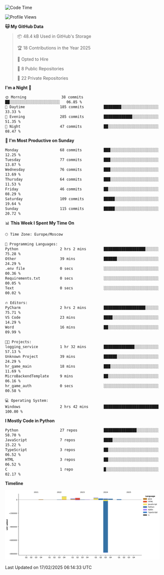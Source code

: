 <!--START_SECTION:waka-->
![Code Time](http://img.shields.io/badge/Code%20Time-603%20hrs%2010%20mins-blue)

![Profile Views](http://img.shields.io/badge/Profile%20Views-1-blue)

**🐱 My GitHub Data** 

> 📦 48.4 kB Used in GitHub's Storage 
 > 
> 🏆 18 Contributions in the Year 2025
 > 
> 💼 Opted to Hire
 > 
> 📜 8 Public Repositories 
 > 
> 🔑 22 Private Repositories 
 > 
**I'm a Night 🦉** 

```text
🌞 Morning                38 commits          ██░░░░░░░░░░░░░░░░░░░░░░░   06.85 % 
🌆 Daytime                185 commits         ████████░░░░░░░░░░░░░░░░░   33.33 % 
🌃 Evening                285 commits         █████████████░░░░░░░░░░░░   51.35 % 
🌙 Night                  47 commits          ██░░░░░░░░░░░░░░░░░░░░░░░   08.47 % 
```
📅 **I'm Most Productive on Sunday** 

```text
Monday                   68 commits          ███░░░░░░░░░░░░░░░░░░░░░░   12.25 % 
Tuesday                  77 commits          ███░░░░░░░░░░░░░░░░░░░░░░   13.87 % 
Wednesday                76 commits          ███░░░░░░░░░░░░░░░░░░░░░░   13.69 % 
Thursday                 64 commits          ███░░░░░░░░░░░░░░░░░░░░░░   11.53 % 
Friday                   46 commits          ██░░░░░░░░░░░░░░░░░░░░░░░   08.29 % 
Saturday                 109 commits         █████░░░░░░░░░░░░░░░░░░░░   19.64 % 
Sunday                   115 commits         █████░░░░░░░░░░░░░░░░░░░░   20.72 % 
```


📊 **This Week I Spent My Time On** 

```text
🕑︎ Time Zone: Europe/Moscow

💬 Programming Languages: 
Python                   2 hrs 2 mins        ███████████████████░░░░░░   75.28 % 
Other                    39 mins             ██████░░░░░░░░░░░░░░░░░░░   24.29 % 
.env file                0 secs              ░░░░░░░░░░░░░░░░░░░░░░░░░   00.36 % 
Requirements.txt         0 secs              ░░░░░░░░░░░░░░░░░░░░░░░░░   00.05 % 
Text                     0 secs              ░░░░░░░░░░░░░░░░░░░░░░░░░   00.02 % 

🔥 Editors: 
PyCharm                  2 hrs 2 mins        ███████████████████░░░░░░   75.71 % 
VS Code                  23 mins             ████░░░░░░░░░░░░░░░░░░░░░   14.29 % 
Word                     16 mins             ██░░░░░░░░░░░░░░░░░░░░░░░   09.99 % 

🐱‍💻 Projects: 
logging_service          1 hr 32 mins        ██████████████░░░░░░░░░░░   57.13 % 
Unknown Project          39 mins             ██████░░░░░░░░░░░░░░░░░░░   24.29 % 
hr_game_main             18 mins             ███░░░░░░░░░░░░░░░░░░░░░░   11.69 % 
MicroBackendTemplate     9 mins              ██░░░░░░░░░░░░░░░░░░░░░░░   06.16 % 
hr_game_auth             0 secs              ░░░░░░░░░░░░░░░░░░░░░░░░░   00.58 % 

💻 Operating System: 
Windows                  2 hrs 42 mins       █████████████████████████   100.00 % 
```

**I Mostly Code in Python** 

```text
Python                   27 repos            ███████████████░░░░░░░░░░   58.70 % 
JavaScript               7 repos             ████░░░░░░░░░░░░░░░░░░░░░   15.22 % 
TypeScript               3 repos             ██░░░░░░░░░░░░░░░░░░░░░░░   06.52 % 
HTML                     3 repos             ██░░░░░░░░░░░░░░░░░░░░░░░   06.52 % 
C                        1 repo              █░░░░░░░░░░░░░░░░░░░░░░░░   02.17 % 
```



**Timeline**

![Lines of Code chart](https://raw.githubusercontent.com/adlemx/adlemx/main/assets/bar_graph.png)


 Last Updated on 17/02/2025 06:14:33 UTC
<!--END_SECTION:waka-->
